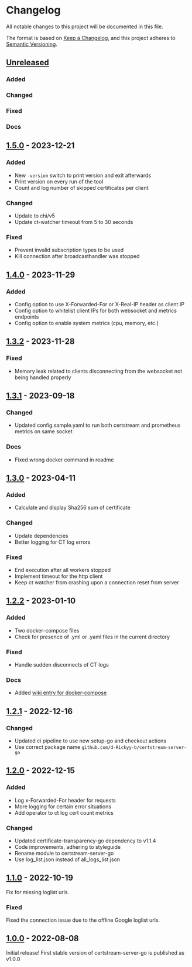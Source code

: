 # Changelog

All notable changes to this project will be documented in this file.

The format is based on [Keep a Changelog](https://keepachangelog.com/en/1.0.0/),
and this project adheres to [Semantic Versioning](https://semver.org/spec/v2.0.0.html).

## [Unreleased]
### Added
### Changed
### Fixed
### Docs

## [1.5.0] - 2023-12-21
### Added
- New `-version` switch to print version and exit afterwards
- Print version on every run of the tool
- Count and log number of skipped certificates per client

### Changed
- Update to chi/v5
- Update ct-watcher timeout from 5 to 30 seconds

### Fixed
- Prevent invalid subscription types to be used
- Kill connection after broadcasthandler was stopped

## [1.4.0] - 2023-11-29
### Added
- Config option to use X-Forwarded-For or X-Real-IP header as client IP
- Config option to whitelist client IPs for both websocket and metrics endpoints
- Config option to enable system metrics (cpu, memory, etc.)

## [1.3.2] - 2023-11-28
### Fixed
- Memory leak related to clients disconnecting from the websocket not being handled properly

## [1.3.1] - 2023-09-18
### Changed
- Updated config.sample.yaml to run both certstream and prometheus metrics on same socket

### Docs
- Fixed wrong docker command in readme

## [1.3.0] - 2023-04-11
### Added
- Calculate and display Sha256 sum of certificate

### Changed
- Update dependencies
- Better logging for CT log errors

### Fixed
- End execution after all workers stopped
- Implement timeout for the http client
- Keep ct watcher from crashing upon a connection reset from server

## [1.2.2] - 2023-01-10
### Added
- Two docker-compose files
- Check for presence of .yml or .yaml files in the current directory

### Fixed
- Handle sudden disconnects of CT logs

### Docs
- Added [wiki entry for docker-compose](https://github.com/d-Rickyy-b/certstream-server-go/wiki/Collecting-and-Visualizing-Metrics) 

## [1.2.1] - 2022-12-16
### Changed
- Updated ci pipeline to use new setup-go and checkout actions
- Use correct package name `github.com/d-Rickyy-b/certstream-server-go`

## [1.2.0] - 2022-12-15
### Added
- Log x-Forwarded-For header for requests
- More logging for certain error situations
- Add operator to ct log cert count metrics

### Changed
- Updated certificate-transparency-go dependency to v1.1.4
- Code improvements, adhering to styleguide
- Rename module to certstream-server-go
- Use log_list.json instead of all_logs_list.json

## [1.1.0] - 2022-10-19
Fix for missing loglist urls.

### Fixed
Fixed the connection issue due to the offline Google loglist urls.

## [1.0.0] - 2022-08-08
Initial release! First stable version of certstream-server-go is published as v1.0.0

[unreleased]: https://github.com/d-Rickyy-b/certstream-server-go/compare/v1.5.0...HEAD
[1.5.0]: https://github.com/d-Rickyy-b/certstream-server-go/compare/v1.4.0...v1.5.0
[1.4.0]: https://github.com/d-Rickyy-b/certstream-server-go/compare/v1.3.2...v1.4.0
[1.3.2]: https://github.com/d-Rickyy-b/certstream-server-go/compare/v1.3.1...v1.3.2
[1.3.1]: https://github.com/d-Rickyy-b/certstream-server-go/compare/v1.3.0...v1.3.1
[1.3.0]: https://github.com/d-Rickyy-b/certstream-server-go/compare/v1.2.2...v1.3.0
[1.2.2]: https://github.com/d-Rickyy-b/certstream-server-go/compare/v1.2.1...v1.2.2
[1.2.1]: https://github.com/d-Rickyy-b/certstream-server-go/compare/v1.2.0...v1.2.1
[1.2.0]: https://github.com/d-Rickyy-b/certstream-server-go/compare/v1.1.0...v1.2.0
[1.1.0]: https://github.com/d-Rickyy-b/certstream-server-go/compare/v1.0.0...v1.1.0
[1.0.0]: https://github.com/d-Rickyy-b/certstream-server-go/tree/v1.0.0
